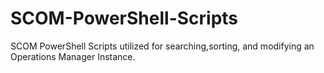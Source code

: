 SCOM-PowerShell-Scripts
=======================

SCOM PowerShell Scripts utilized for searching,sorting, and modifying an Operations Manager Instance.
